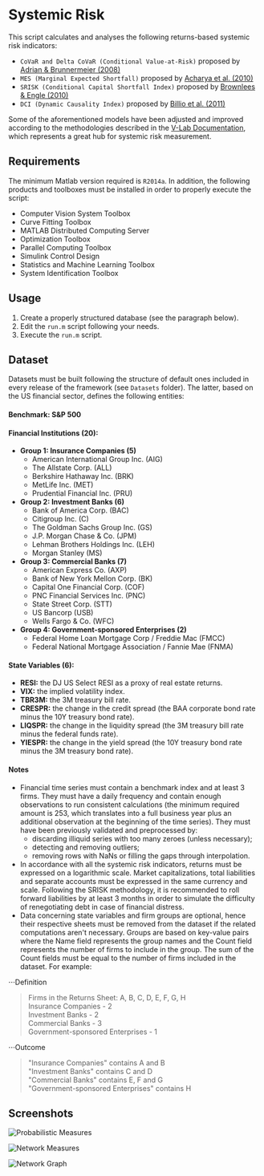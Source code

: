 # Systemic Risk

This script calculates and analyses the following returns-based systemic risk indicators:

* `CoVaR and Delta CoVaR (Conditional Value-at-Risk)` proposed by [Adrian & Brunnermeier (2008)](https://doi.org/10.2139/ssrn.1269446)
* `MES (Marginal Expected Shortfall)` proposed by [Acharya et al. (2010)](https://doi.org/10.2139/ssrn.1573171)
* `SRISK (Conditional Capital Shortfall Index)` proposed by [Brownlees & Engle (2010)](https://doi.org/10.2139/ssrn.1611229)
* `DCI (Dynamic Causality Index)` proposed by [Billio et al. (2011)](https://doi.org/10.2139/ssrn.1963216)

Some of the aforementioned models have been adjusted and improved according to the methodologies described in the [V-Lab Documentation](https://vlab.stern.nyu.edu/docs), which represents a great hub for systemic risk measurement.

## Requirements

The minimum Matlab version required is `R2014a`. In addition, the following products and toolboxes must be installed in order to properly execute the script:

* Computer Vision System Toolbox
* Curve Fitting Toolbox
* MATLAB Distributed Computing Server
* Optimization Toolbox
* Parallel Computing Toolbox
* Simulink Control Design
* Statistics and Machine Learning Toolbox
* System Identification Toolbox

## Usage

1. Create a properly structured database (see the paragraph below).
1. Edit the `run.m` script following your needs.
1. Execute the `run.m` script.

## Dataset

Datasets must be built following the structure of default ones included in every release of the framework (see `Datasets` folder). The latter, based on the US financial sector, defines the following entities:

#### Benchmark: S&P 500

#### Financial Institutions (20):
* **Group 1: Insurance Companies (5)**
  * American International Group Inc. (AIG)
  * The Allstate Corp. (ALL)
  * Berkshire Hathaway Inc. (BRK)
  * MetLife Inc. (MET)
  * Prudential Financial Inc. (PRU)
* **Group 2: Investment Banks (6)**
  * Bank of America Corp. (BAC)
  * Citigroup Inc. (C)
  * The Goldman Sachs Group Inc. (GS)
  * J.P. Morgan Chase & Co. (JPM)
  * Lehman Brothers Holdings Inc. (LEH)
  * Morgan Stanley (MS) 
* **Group 3: Commercial Banks (7)**
  * American Express Co. (AXP)
  * Bank of New York Mellon Corp. (BK)
  * Capital One Financial Corp. (COF)
  * PNC Financial Services Inc. (PNC)
  * State Street Corp. (STT)
  * US Bancorp (USB)
  * Wells Fargo & Co. (WFC)
* **Group 4: Government-sponsored Enterprises (2)**
  * Federal Home Loan Mortgage Corp / Freddie Mac (FMCC)
  * Federal National Mortgage Association / Fannie Mae (FNMA)

#### State Variables (6):
* **RESI:** the DJ US Select RESI as a proxy of real estate returns.
* **VIX:** the implied volatility index.
* **TBR3M:** the 3M treasury bill rate.
* **CRESPR:** the change in the credit spread (the BAA corporate bond rate minus the 10Y treasury bond rate).
* **LIQSPR:** the change in the liquidity spread (the 3M treasury bill rate minus the federal funds rate).
* **YIESPR:** the change in the yield spread (the 10Y treasury bond rate minus the 3M treasury bond rate).

#### Notes

* Financial time series must contain a benchmark index and at least 3 firms. They must have a daily frequency and contain enough observations to run consistent calculations (the minimum required amount is 253, which translates into a full business year plus an additional observation at the beginning of the time series). They must have been previously validated and preprocessed by:
  * discarding illiquid series with too many zeroes (unless necessary);
  * detecting and removing outliers;
  * removing rows with NaNs or filling the gaps through interpolation.
* In accordance with all the systemic risk indicators, returns must be expressed on a logarithmic scale. Market capitalizations, total liabilities and separate accounts must be expressed in the same currency and scale. Following the SRISK methodology, it is recommended to roll forward liabilities by at least 3 months in order to simulate the difficulty of renegotiating debt in case of financial distress.
* Data concerning state variables and firm groups are optional, hence their respective sheets must be removed from the dataset if the related computations aren't necessary. Groups are based on key-value pairs where the Name field represents the group names and the Count field represents the number of firms to include in the group. The sum of the Count fields must be equal to the number of firms included in the dataset. For example:

⋅⋅⋅Definition

> Firms in the Returns Sheet: A, B, C, D, E, F, G, H  
> Insurance Companies - 2  
> Investment Banks - 2  
> Commercial Banks - 3  
> Government-sponsored Enterprises - 1

⋅⋅⋅Outcome

> "Insurance Companies" contains A and B  
> "Investment Banks" contains C and D  
> "Commercial Banks" contains E, F and G  
> "Government-sponsored Enterprises" contains H

## Screenshots

![Probabilistic Measures](https://i.imgur.com/1Q1SQd2.png)

![Network Measures](https://i.imgur.com/NuSHgBO.png)

![Network Graph](https://i.imgur.com/fpEVHPf.png)
